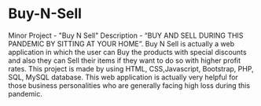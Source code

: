 # Buy-N-Sell

Minor Project - "Buy N Sell" 
Description - “BUY AND SELL DURING THIS PANDEMIC BY SITTING AT YOUR HOME”. 
Buy N Sell is actually a web application in which the user can Buy the products with special discounts and also they can Sell their items if they want to do so with higher profit rates. This project is made by using HTML, CSS,Javascript, Bootstrap, PHP, SQL, MySQL database. This web application is actually very helpful for those business personalities who are generally facing high loss during this pandemic.
